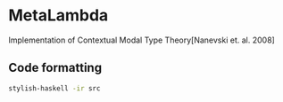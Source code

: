 # MetaLambda
Implementation of Contextual Modal Type Theory[Nanevski et. al. 2008]

## Code formatting
```sh
stylish-haskell -ir src
```
